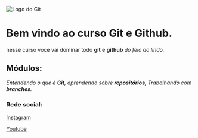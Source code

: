 ![Logo do Git](https://sujeitoprogramador.com/wp-content/uploads/2021/04/gitimage.png)

# Bem vindo ao curso Git e Github.
nesse curso voce vai dominar todo **git** e **github** _do feio ao lindo._

## Módulos:
_Entendendo o que é **Git**, aprendendo sobre **repositórios**,
Trabalhando com **branches**._

### Rede social:
[ Instagram](https://instagram.com/jpbertilhooficial)

[ Youtube ](htpps://youtube.com/c/jpbertilho)

